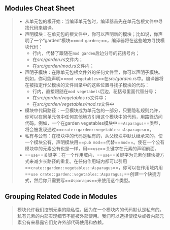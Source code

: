 ## Modules Cheat Sheet

> - 从单元包的根开始：当编译单元包时，编译器首先在单元包根文件中寻找代码来编译。
> - 声明模块：在单元包的根文件中，你可以声明新的模块；比如说，你声明了一个“garden”模块==`mod garden;`==，编译器将在这些地方寻找模块代码：
>   * 行内，代替了跟随在`mod garden`后边分号的花括号内；
>   * 在*src/garden.rs*文件内；
>   * 在*src/garden/mod.rs*文件内；
> - 声明子模块：在除单元包根文件外的任何文件里，你可以声明子模块。例如，你可能声明==`mod vegetables`==在*src/garden.rs*中。编译器将在被指定作父模块的文件目录中的这些位置寻找子模块的代码：
>   * 行内，直接跟随在`mod vegetabels`后边，花括号里面代替分号；
>   * 在*src/garden/vegetables.rs*文件中；
>   * 在*src/garden/vegetables/mod.rs*文件中
> - 模块中代码路径：一旦模块成为单元包的一部分，只要隐私规则允许，你可以在同单元包中任何其他地方引用这个模块中的代码，用路径访问代码。例如，一个在garden vegetables模块中==`Asparagus`==类型，将会被发现通过==`crate::garden::vegetables::Asparagus`==。
> - 私有与公有：在模块中的代码是私有的，从父模块中默认继承来的。使一个模块公有，声明模块用==`pub mod`==代替==`mod`==。使在一个公有模块中的元素公有也是一样，用==`use`==关键字在元素的声明前面。
> - ==`use`==关键字：在一个作用域内，==`use`==关键字为元素创建快捷方式来减少长路径的重复。在任何作用域内都可以引用==`crate::garden::vegetables::Asparagus`==，你可以在作用域内用==`use crate::garden::vegetables::Asparagus;`==创建一个快捷方式，然后你只需要写==`Asparagus`==来使用这个类型。

## Grouping Related Code in Modules

> 模块允许我们控制元素的隐私性，因为在一个模块内的代码默认是私有的。私有元素的内部实现细节不能被外部使用。我们可以选择使模块或者内部元素公有来暴露它们允许外部代码使用和依赖。